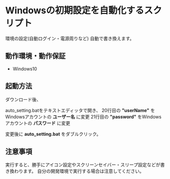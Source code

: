# Windowsの初期設定を自動化するスクリプト
環境の設定(自動ログイン・電源周りなど) 自動で書き換えます。

## 動作環境・動作保証
- Windows10

## 起動方法
ダウンロード後、

auto_setting.batをテキストエディッタで開き、
20行目の **"userName"** をWindowsアカウントの **ユーザー名** に変更
21行目の **"password"** をWindowsアカウントの **パスワード** に変更

変更後に **auto_setting.bat** をダブルクリック。

## 注意事項
実行すると、勝手にアイコン設定やスクリーンセイバー・スリープ設定などが書き換わります。
自分の開発環境で実行する場合は注意してください。
